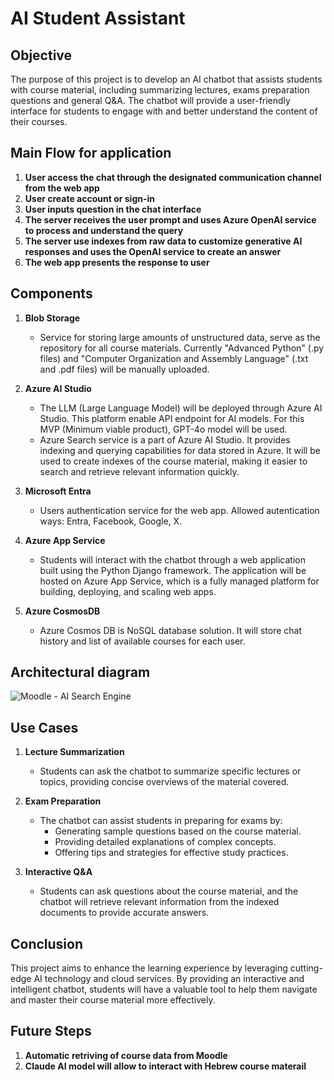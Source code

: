 # AI Student Assistant

## Objective
The purpose of this project is to develop an AI chatbot that assists students with course material, including summarizing lectures, exams preparation questions and general Q&A. The chatbot will provide a user-friendly interface for students to engage with and better understand the content of their courses.

## Main Flow for application
  
1. **User access the chat through the designated communication channel from the web app**
2. **User create account or sign-in**
3. **User inputs question in the chat interface**
4. **The server receives the user prompt and uses Azure OpenAI service to process and understand the query**
5. **The server use indexes from raw data to customize generative AI responses and uses the OpenAI service to create an answer**
6. **The web app presents the response to user**
  
## Components

1. **Blob Storage**
   - Service for storing large amounts of unstructured data, serve as the repository for all course materials. Currently "Advanced Python" (.py files) and "Computer Organization and Assembly Language" (.txt and .pdf files) will be manually uploaded.

2. **Azure AI Studio**
   - The LLM (Large Language Model) will be deployed through Azure AI Studio. This platform enable API endpoint for AI models. For this MVP (Minimum viable product), GPT-4o model will be used.
   - Azure Search service is a part of Azure AI Studio. It provides indexing and querying capabilities for data stored in Azure. It will be used to create indexes of the course material, making it easier to search and retrieve relevant information quickly.

3. **Microsoft Entra**
   - Users authentication service for the web app. Allowed autentication ways: Entra, Facebook, Google, X.

4. **Azure App Service**
   - Students will interact with the chatbot through a web application built using the Python Django framework. The application will be hosted on Azure App Service, which is a fully managed platform for building, deploying, and scaling web apps.
  
5. **Azure CosmosDB**
   - Azure Cosmos DB is NoSQL database solution. It will store chat history and list of available courses for each user.
  
## Architectural diagram

![Moodle - AI Search Engine](https://github.com/user-attachments/assets/16cb316f-f5b2-4c15-a87d-b1ea3c309ab7)

## Use Cases

1. **Lecture Summarization**
   - Students can ask the chatbot to summarize specific lectures or topics, providing concise overviews of the material covered.

2. **Exam Preparation**
   - The chatbot can assist students in preparing for exams by:
     - Generating sample questions based on the course material.
     - Providing detailed explanations of complex concepts.
     - Offering tips and strategies for effective study practices.

3. **Interactive Q&A**
   - Students can ask questions about the course material, and the chatbot will retrieve relevant information from the indexed documents to provide accurate answers.

## Conclusion
This project aims to enhance the learning experience by leveraging cutting-edge AI technology and cloud services. By providing an interactive and intelligent chatbot, students will have a valuable tool to help them navigate and master their course material more effectively.

## Future Steps
1. **Automatic retriving of course data from Moodle**
2. **Claude AI model will allow to interact with Hebrew course materail**
